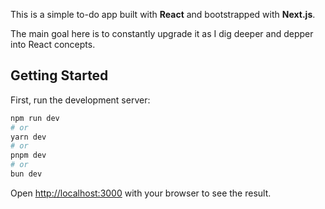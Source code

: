 This is a simple to-do app built with **React** and bootstrapped with **Next.js**.

The main goal here is to constantly upgrade it as I dig deeper and depper into React concepts.

## Getting Started

First, run the development server:

```bash
npm run dev
# or
yarn dev
# or
pnpm dev
# or
bun dev
```

Open [http://localhost:3000](http://localhost:3000) with your browser to see the result.
